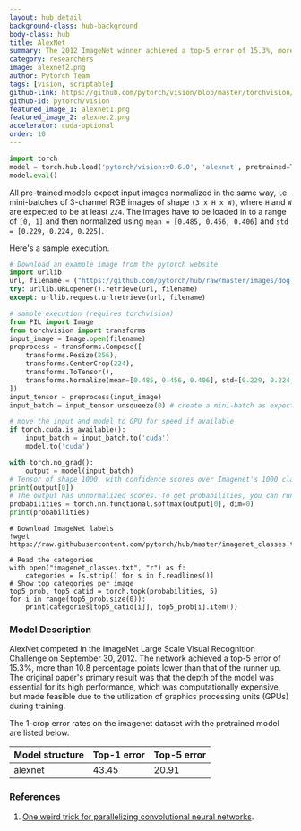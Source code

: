 ```yaml
---
layout: hub_detail
background-class: hub-background
body-class: hub
title: AlexNet
summary: The 2012 ImageNet winner achieved a top-5 error of 15.3%, more than 10.8 percentage points lower than that of the runner up.
category: researchers
image: alexnet2.png
author: Pytorch Team
tags: [vision, scriptable]
github-link: https://github.com/pytorch/vision/blob/master/torchvision/models/alexnet.py
github-id: pytorch/vision
featured_image_1: alexnet1.png
featured_image_2: alexnet2.png
accelerator: cuda-optional
order: 10
---
```


```python
import torch
model = torch.hub.load('pytorch/vision:v0.6.0', 'alexnet', pretrained=True)
model.eval()
```

All pre-trained models expect input images normalized in the same way,
i.e. mini-batches of 3-channel RGB images of shape `(3 x H x W)`, where `H` and `W` are expected to be at least `224`.
The images have to be loaded in to a range of `[0, 1]` and then normalized using `mean = [0.485, 0.456, 0.406]`
and `std = [0.229, 0.224, 0.225]`.

Here's a sample execution.

```python
# Download an example image from the pytorch website
import urllib
url, filename = ("https://github.com/pytorch/hub/raw/master/images/dog.jpg", "dog.jpg")
try: urllib.URLopener().retrieve(url, filename)
except: urllib.request.urlretrieve(url, filename)
```

```python
# sample execution (requires torchvision)
from PIL import Image
from torchvision import transforms
input_image = Image.open(filename)
preprocess = transforms.Compose([
    transforms.Resize(256),
    transforms.CenterCrop(224),
    transforms.ToTensor(),
    transforms.Normalize(mean=[0.485, 0.456, 0.406], std=[0.229, 0.224, 0.225]),
])
input_tensor = preprocess(input_image)
input_batch = input_tensor.unsqueeze(0) # create a mini-batch as expected by the model

# move the input and model to GPU for speed if available
if torch.cuda.is_available():
    input_batch = input_batch.to('cuda')
    model.to('cuda')

with torch.no_grad():
    output = model(input_batch)
# Tensor of shape 1000, with confidence scores over Imagenet's 1000 classes
print(output[0])
# The output has unnormalized scores. To get probabilities, you can run a softmax on it.
probabilities = torch.nn.functional.softmax(output[0], dim=0)
print(probabilities)
```

```
# Download ImageNet labels
!wget https://raw.githubusercontent.com/pytorch/hub/master/imagenet_classes.txt
```

```
# Read the categories
with open("imagenet_classes.txt", "r") as f:
    categories = [s.strip() for s in f.readlines()]
# Show top categories per image
top5_prob, top5_catid = torch.topk(probabilities, 5)
for i in range(top5_prob.size(0)):
    print(categories[top5_catid[i]], top5_prob[i].item())
```

### Model Description

AlexNet competed in the ImageNet Large Scale Visual Recognition Challenge on September 30, 2012. The network achieved a top-5 error of 15.3%, more than 10.8 percentage points lower than that of the runner up. The original paper's primary result was that the depth of the model was essential for its high performance, which was computationally expensive, but made feasible due to the utilization of graphics processing units (GPUs) during training.

The 1-crop error rates on the imagenet dataset with the pretrained model are listed below.

| Model structure | Top-1 error | Top-5 error |
| --------------- | ----------- | ----------- |
|  alexnet        | 43.45       | 20.91       |

### References

1. [One weird trick for parallelizing convolutional neural networks](https://arxiv.org/abs/1404.5997).
